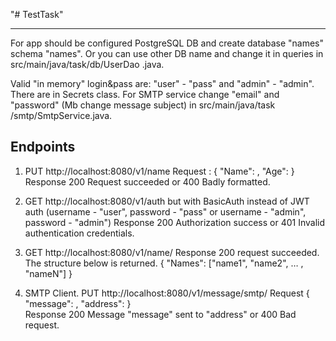 "# TestTask" 
____

For app should be configured PostgreSQL DB and create database "names" schema
 "names". Or you can use other DB name and change it in queries in src/main/java/task/db/UserDao
 .java.
   
Valid "in memory" login&pass are: "user" - "pass" and "admin" - "admin". There are in Secrets class.
For SMTP service change "email" and "password" (Mb change message subject) in src/main/java/task
/smtp/SmtpService.java.

Endpoints
-
1. PUT http://localhost:8080/v1/name 
Request : { 
            "Name": <String>, 
            "Age": <Integer> 
          }  
Response 200 Request succeeded or 400 Badly formatted.

2. GET http://localhost:8080/v1/auth but with BasicAuth instead of JWT auth
    (username - "user", password - "pass" or username - "admin", password - "admin")
    Response 200 Authorization success or 401 Invalid authentication credentials.
 
3. GET http://localhost:8080/v1/name/
   Response 200 request succeeded. The structure below is returned.
   {
    	"Names": ["name1", "name2", … , "nameN"]
   }
   
4. SMTP Client. PUT http://localhost:8080/v1/message/smtp/ 
   	Request { 
   		       "message": <String>, 
   		       "address": <String> 
   	        }  
    Response 200 Message "message" sent to "address" or 400 Bad request.
    
     

   
